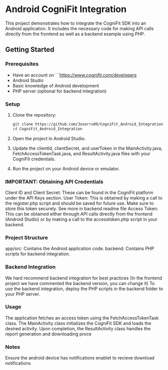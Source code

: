 # Android CogniFit Integration

This project demonstrates how to integrate the CogniFit SDK into an Android application. It includes the necessary code for making API calls directly from the frontend as well as a backend example using PHP.

## Getting Started

### Prerequisites
- Have an account on ```https://www.cognifit.com/developers
- Android Studio
- Basic knowledge of Android development
- PHP server (optional for backend integration)

### Setup

1. Clone the repository:
   ```sh
   git clone https://github.com/Joserru09/CogniFit_Android_Integration.git
   cd CogniFit_Android_Integration

2. Open the project in Android Studio.

3. Update the clientId, clientSecret, and userToken in the MainActivity.java, FetchAccessTokenTask.java, and ResultActivity.java files with your CogniFit credentials.

4. Run the project on your Android device or emulator.

### IMPORTANT: Obtaining API Credentials

Client ID and Client Secret: These can be found in the CogniFit platform under the API Keys section.
User Token: This is obtained by making a call to the register.php script and should be saved for future use. Make sure to store this token securely. See more in backend readme file
Access Token: This can be obtained either through API calls directly from the frontend (Android Studio) or by making a call to the accesstoken.php script in your backend.


### Project Structure

app/src: Contains the Android application code.
backend: Contains PHP scripts for backend integration.


### Backend Integration
We hard recommend backend integration for best practices (In the frontend project we have commented the backend version, you can change it)
To use the backend integration, deploy the PHP scripts in the backend folder to your PHP server.

### Usage
The application fetches an access token using the FetchAccessTokenTask class.
The MainActivity class initializes the CogniFit SDK and loads the desired activity.
Upon completion, the ResultActivity class handles the report generation and downloading proce

### Notes

Ensure the android device has notifications enablet to recieve download notifications
